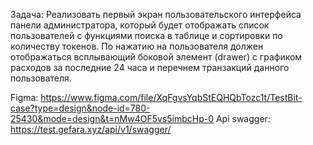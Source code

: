 Задача:
Реализовать первый экран пользовательского интерфейса панели администратора, который будет отображать список пользователей с функциями поиска в таблице и сортировки по количеству токенов. По нажатию на пользователя должен отображаться всплывающий боковой элемент (drawer) с графиком расходов за последние 24 часа и перечнем транзакций данного пользователя.

Figma: https://www.figma.com/file/XqFgvsYqbStEQHQbTozc1t/TestBit-case?type=design&node-id=780-25430&mode=design&t=nMw4OF5vs5imbcHp-0
Api swagger: https://test.gefara.xyz/api/v1/swagger/
